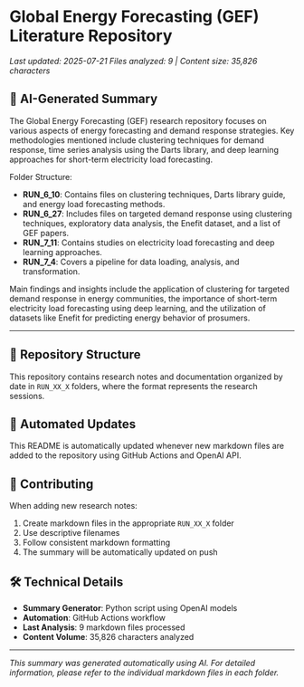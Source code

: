 # Global Energy Forecasting (GEF) Literature Repository

*Last updated: 2025-07-21*
*Files analyzed: 9 | Content size: 35,826 characters*

## 🤖 AI-Generated Summary

The Global Energy Forecasting (GEF) research repository focuses on various aspects of energy forecasting and demand response strategies. Key methodologies mentioned include clustering techniques for demand response, time series analysis using the Darts library, and deep learning approaches for short-term electricity load forecasting. 

Folder Structure:
- **RUN_6_10**: Contains files on clustering techniques, Darts library guide, and energy load forecasting methods.
- **RUN_6_27**: Includes files on targeted demand response using clustering techniques, exploratory data analysis, the Enefit dataset, and a list of GEF papers.
- **RUN_7_11**: Contains studies on electricity load forecasting and deep learning approaches.
- **RUN_7_4**: Covers a pipeline for data loading, analysis, and transformation.

Main findings and insights include the application of clustering for targeted demand response in energy communities, the importance of short-term electricity load forecasting using deep learning, and the utilization of datasets like Enefit for predicting energy behavior of prosumers.

---

## 📁 Repository Structure

This repository contains research notes and documentation organized by date in `RUN_XX_X` folders, where the format represents the research sessions.

## 🔄 Automated Updates

This README is automatically updated whenever new markdown files are added to the repository using GitHub Actions and OpenAI API.

## 📝 Contributing

When adding new research notes:
1. Create markdown files in the appropriate `RUN_XX_X` folder
2. Use descriptive filenames
3. Follow consistent markdown formatting
4. The summary will be automatically updated on push

## 🛠️ Technical Details

- **Summary Generator**: Python script using OpenAI models
- **Automation**: GitHub Actions workflow
- **Last Analysis**: 9 markdown files processed
- **Content Volume**: 35,826 characters analyzed

---
*This summary was generated automatically using AI. For detailed information, please refer to the individual markdown files in each folder.*